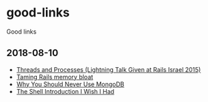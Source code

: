 # good-links
Good links

## 2018-08-10

* [Threads and Processes (Lightning Talk Given at Rails Israel 2015)](https://speakerdeck.com/amcaplan/threads-and-processes-lightning-talk-given-at-rails-israel-2015)
* [Taming Rails memory bloat](https://www.mikeperham.com/2018/04/25/taming-rails-memory-bloat/)
* [Why You Should Never Use MongoDB](http://www.sarahmei.com/blog/2013/11/11/why-you-should-never-use-mongodb/)
* [The Shell Introduction I Wish I Had](https://dev.to/maxwell_dev/the-shell-introduction-i-wish-i-had-551k)
